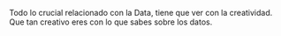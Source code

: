 Todo lo crucial relacionado con la Data, tiene que ver con la creatividad. Que tan creativo eres con lo que sabes sobre los datos. 